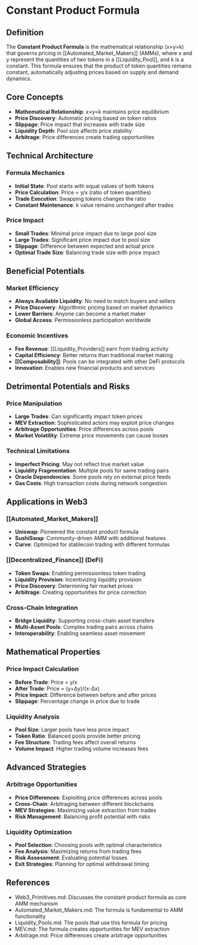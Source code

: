 # Constant Product Formula

## Definition

The **Constant Product Formula** is the mathematical relationship (x×y=k) that governs pricing in [[Automated_Market_Makers]] (AMMs), where x and y represent the quantities of two tokens in a [[Liquidity_Pool]], and k is a constant. This formula ensures that the product of token quantities remains constant, automatically adjusting prices based on supply and demand dynamics.

## Core Concepts

- **Mathematical Relationship**: x×y=k maintains price equilibrium
- **Price Discovery**: Automatic pricing based on token ratios
- **Slippage**: Price impact that increases with trade size
- **Liquidity Depth**: Pool size affects price stability
- **Arbitrage**: Price differences create trading opportunities

## Technical Architecture

### Formula Mechanics
- **Initial State**: Pool starts with equal values of both tokens
- **Price Calculation**: Price = y/x (ratio of token quantities)
- **Trade Execution**: Swapping tokens changes the ratio
- **Constant Maintenance**: k value remains unchanged after trades

### Price Impact
- **Small Trades**: Minimal price impact due to large pool size
- **Large Trades**: Significant price impact due to pool size
- **Slippage**: Difference between expected and actual price
- **Optimal Trade Size**: Balancing trade size with price impact

## Beneficial Potentials

### Market Efficiency
- **Always Available Liquidity**: No need to match buyers and sellers
- **Price Discovery**: Algorithmic pricing based on market dynamics
- **Lower Barriers**: Anyone can become a market maker
- **Global Access**: Permissionless participation worldwide

### Economic Incentives
- **Fee Revenue**: [[Liquidity_Providers]] earn from trading activity
- **Capital Efficiency**: Better returns than traditional market making
- **[[Composability]]**: Pools can be integrated with other DeFi protocols
- **Innovation**: Enables new financial products and services

## Detrimental Potentials and Risks

### Price Manipulation
- **Large Trades**: Can significantly impact token prices
- **MEV Extraction**: Sophisticated actors may exploit price changes
- **Arbitrage Opportunities**: Price differences across pools
- **Market Volatility**: Extreme price movements can cause losses

### Technical Limitations
- **Imperfect Pricing**: May not reflect true market value
- **Liquidity Fragmentation**: Multiple pools for same trading pairs
- **Oracle Dependencies**: Some pools rely on external price feeds
- **Gas Costs**: High transaction costs during network congestion

## Applications in Web3

### [[Automated_Market_Makers]]
- **Uniswap**: Pioneered the constant product formula
- **SushiSwap**: Community-driven AMM with additional features
- **Curve**: Optimized for stablecoin trading with different formulas

### [[Decentralized_Finance]] (DeFi)
- **Token Swaps**: Enabling permissionless token trading
- **Liquidity Provision**: Incentivizing liquidity provision
- **Price Discovery**: Determining fair market prices
- **Arbitrage**: Creating opportunities for price correction

### Cross-Chain Integration
- **Bridge Liquidity**: Supporting cross-chain asset transfers
- **Multi-Asset Pools**: Complex trading pairs across chains
- **Interoperability**: Enabling seamless asset movement

## Mathematical Properties

### Price Impact Calculation
- **Before Trade**: Price = y/x
- **After Trade**: Price = (y+Δy)/(x-Δx)
- **Price Impact**: Difference between before and after prices
- **Slippage**: Percentage change in price due to trade

### Liquidity Analysis
- **Pool Size**: Larger pools have less price impact
- **Token Ratio**: Balanced pools provide better pricing
- **Fee Structure**: Trading fees affect overall returns
- **Volume Impact**: Higher trading volume increases fees

## Advanced Strategies

### Arbitrage Opportunities
- **Price Differences**: Exploiting price differences across pools
- **Cross-Chain**: Arbitraging between different blockchains
- **MEV Strategies**: Maximizing value extraction from trades
- **Risk Management**: Balancing profit potential with risks

### Liquidity Optimization
- **Pool Selection**: Choosing pools with optimal characteristics
- **Fee Analysis**: Maximizing returns from trading fees
- **Risk Assessment**: Evaluating potential losses
- **Exit Strategies**: Planning for optimal withdrawal timing

## References
- Web3_Primitives.md: Discusses the constant product formula as core AMM mechanism
- Automated_Market_Makers.md: The formula is fundamental to AMM functionality
- Liquidity_Pools.md: The pools that use this formula for pricing
- MEV.md: The formula creates opportunities for MEV extraction
- Arbitrage.md: Price differences create arbitrage opportunities
